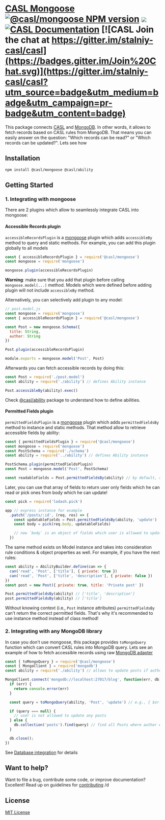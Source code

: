 # [CASL Mongoose](https://stalniy.github.io/casl/) [![@casl/mongoose NPM version](https://badge.fury.io/js/%40casl%2Fmongoose.svg)](https://badge.fury.io/js/%40casl%2Fmongoose) [![](https://img.shields.io/npm/dm/%40casl%2Fmongoose.svg)](https://www.npmjs.com/package/%40casl%2Fmongoose) [![CASL Documentation](https://img.shields.io/badge/documentation-available-brightgreen.svg)](https://stalniy.github.io/casl/) [![CASL Join the chat at https://gitter.im/stalniy-casl/casl](https://badges.gitter.im/Join%20Chat.svg)](https://gitter.im/stalniy-casl/casl?utm_source=badge&utm_medium=badge&utm_campaign=pr-badge&utm_content=badge)

This package connects [CASL][casl] and [MongoDB](https://www.mongodb.com/). In other words, it allows to fetch records based on CASL rules from MongoDB. That means you can easily answer on the question: "Which records can be read?" or "Which records can be updated?". Lets see how

## Installation

```sh
npm install @casl/mongoose @casl/ability
```

## Getting Started

### 1. Integrating with mongoose

There are 2 plugins which allow to seamlessly integrate CASL into mongoose:

#### Accessible Records plugin

`accessibleRecordsPlugin` is a [mongoose][mongoose] plugin which adds `accessibleBy` method to query and static methods. For example, you can add this plugin globally to all models

```js
const { accessibleRecordsPlugin } = require('@casl/mongoose')
const mongoose = require('mongoose')

mongoose.plugin(accessibleRecordsPlugin)
```

**Warning**: make sure that you add that plugin before calling `mongoose.model(...)` method. Models which were defined before adding plugin will not include `accessibleBy` method.

Alternatively, you can selectively add plugin to any model:

```js
// post.model.js
const mongoose = require('mongoose')
const { accessibleRecordsPlugin } = require('@casl/mongoose')

const Post = new mongoose.Schema({
  title: String,
  author: String
})

Post.plugin(accessibleRecordsPlugin)

module.exports = mongoose.model('Post', Post)
```

Afterwards you can fetch accessible records by doing this:

```js
const Post = require('./post.model')
const ability = require('./ability') // defines Ability instance

Post.accessibleBy(ability).exec()
```

Check [@casl/ability][casl-ability] package to understand how to define abilities.

#### Permitted Fields plugin

`permittedFieldsPlugin` is a [mongoose][mongoose] plugin which adds `permittedFieldsBy` method to instance and static methods.
That method allow to retrieve accessible fields by ability:

```js
const { permittedFieldsPlugin } = require('@casl/mongoose')
const mongoose = require('mongoose')
const PostSchema = require('./schema')
const ability = require('../ability') // defines Ability instance

PostSchema.plugin(permittedFieldsPlugin)
const Post = mongoose.model('Post', PostSchema)

const readableFields = Post.permittedFieldsBy(ability) // by default, returns fields for `read` action
```

Later, you can use that array of fields to return user only fields which he can read or pick ones from body which he can update!

```js
const pick = require('lodash.pick')

app // express instance for example
  .patch('/posts/:id', (req, res) => {
    const updatableFields = Post.permittedFieldsBy(ability, 'update')
    const body = pick(req.body, updatableFields)

    // now `body` is an object of fields which user is allowed to update
  })
```

The same method exists on Model instance and takes into consideration rule conditions & object properties as well.
For example, if you have the next rules:

```js
const ability = AbilityBuilder.define(can => {
  can('read', 'Post', ['title'], { private: true })
  can('read', 'Post', ['title', 'description'], { private: false })
})
const post = new Post({ private: true, title: 'Private post' })

Post.permittedFieldsBy(ability) // ['title', 'description']
post.permittedFieldsBy(ability) // ['title']
```

Without knowing context (i.e., `Post` instance attributes) `permittedFieldsBy` can't return the correct permitted fields. That's why it's recommended to use instance method instead of class method!

### 2. Integrating with any MongoDB library

In case you don't use mongoose, this package provides `toMongoQuery` function which can convert CASL rules into MongoDB query. Lets see an example of how to fetch accessible records using raw [MongoDB adapter][mongo-adapter]

```js
const { toMongoQuery } = require('@casl/mongoose')
const { MongoClient } = require('mongodb')
const ability = require('./ability') // allows to update posts if author equals "me"

MongoClient.connect('mongodb://localhost:27017/blog', function(err, db) {
  if (err) {
    return console.error(err)
  }

  const query = toMongoQuery(ability, 'Post', 'update') // e.g., { $or: [{ author: 'me' }] }

  if (query === null) {
    // user is not allowed to update any posts
  } else {
    db.collection('posts').find(query) // find all Posts where author equals 'me'
  }

  db.close();
})
```

See [Database integration][database-integration] for details

## Want to help?

Want to file a bug, contribute some code, or improve documentation? Excellent! Read up on guidelines for [contributing][contributing]
/d
## License

[MIT License](http://www.opensource.org/licenses/MIT)

[contributing]: /CONTRIBUTING.md
[mongoose]: http://mongoosejs.com/
[mongo-adapter]: https://mongodb.github.io/node-mongodb-native/
[database-integration]: https://stalniy.github.io/casl/abilities/database/integration/2017/07/22/database-integration.html
[casl-ability]: https://github.com/stalniy/casl
[casl]: https://github.com/stalniy/casl
